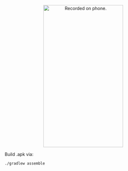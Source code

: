 <p align="center">
	<img src="https://github.com/dbeef/SpelunkyLiveWallpaper/blob/master/readme/wallpaper.gif" alt="Recorded on phone." width="256" height="455">
</p>

Build .apk via:
```
./gradlew assemble
```
